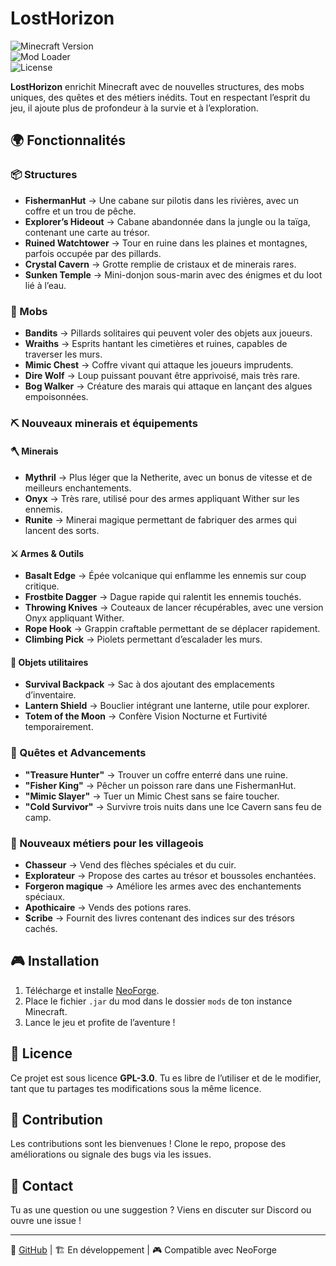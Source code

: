 # LostHorizon  

![Minecraft Version](https://img.shields.io/badge/Minecraft-1.21.4-blue)  
![Mod Loader](https://img.shields.io/badge/Forge/NeoForge-FML-orange)  
![License](https://img.shields.io/github/license/elieduclr/LostHorizon)  

**LostHorizon** enrichit Minecraft avec de nouvelles structures, des mobs uniques, des quêtes et des métiers inédits. Tout en respectant l’esprit du jeu, il ajoute plus de profondeur à la survie et à l’exploration.  

## 🌍 Fonctionnalités  

### 📦 Structures  
- **FishermanHut** → Une cabane sur pilotis dans les rivières, avec un coffre et un trou de pêche.  
- **Explorer’s Hideout** → Cabane abandonnée dans la jungle ou la taïga, contenant une carte au trésor.  
- **Ruined Watchtower** → Tour en ruine dans les plaines et montagnes, parfois occupée par des pillards.  
- **Crystal Cavern** → Grotte remplie de cristaux et de minerais rares.  
- **Sunken Temple** → Mini-donjon sous-marin avec des énigmes et du loot lié à l’eau.  

### 🏹 Mobs  
- **Bandits** → Pillards solitaires qui peuvent voler des objets aux joueurs.  
- **Wraiths** → Esprits hantant les cimetières et ruines, capables de traverser les murs.  
- **Mimic Chest** → Coffre vivant qui attaque les joueurs imprudents.  
- **Dire Wolf** → Loup puissant pouvant être apprivoisé, mais très rare.  
- **Bog Walker** → Créature des marais qui attaque en lançant des algues empoisonnées.  

### ⛏️ Nouveaux minerais et équipements  
#### **🪓 Minerais**  
- **Mythril** → Plus léger que la Netherite, avec un bonus de vitesse et de meilleurs enchantements.  
- **Onyx** → Très rare, utilisé pour des armes appliquant Wither sur les ennemis.  
- **Runite** → Minerai magique permettant de fabriquer des armes qui lancent des sorts.  

#### **⚔️ Armes & Outils**  
- **Basalt Edge** → Épée volcanique qui enflamme les ennemis sur coup critique.  
- **Frostbite Dagger** → Dague rapide qui ralentit les ennemis touchés.  
- **Throwing Knives** → Couteaux de lancer récupérables, avec une version Onyx appliquant Wither.  
- **Rope Hook** → Grappin craftable permettant de se déplacer rapidement.  
- **Climbing Pick** → Piolets permettant d’escalader les murs.  

#### **🎒 Objets utilitaires**  
- **Survival Backpack** → Sac à dos ajoutant des emplacements d’inventaire.  
- **Lantern Shield** → Bouclier intégrant une lanterne, utile pour explorer.  
- **Totem of the Moon** → Confère Vision Nocturne et Furtivité temporairement.  

### 🎯 Quêtes et Advancements  
- **"Treasure Hunter"** → Trouver un coffre enterré dans une ruine.  
- **"Fisher King"** → Pêcher un poisson rare dans une FishermanHut.  
- **"Mimic Slayer"** → Tuer un Mimic Chest sans se faire toucher.  
- **"Cold Survivor"** → Survivre trois nuits dans une Ice Cavern sans feu de camp.  

### 🏡 Nouveaux métiers pour les villageois  
- **Chasseur** → Vend des flèches spéciales et du cuir.  
- **Explorateur** → Propose des cartes au trésor et boussoles enchantées.  
- **Forgeron magique** → Améliore les armes avec des enchantements spéciaux.  
- **Apothicaire** → Vends des potions rares.  
- **Scribe** → Fournit des livres contenant des indices sur des trésors cachés.  

## 🎮 Installation  
1. Télécharge et installe [NeoForge](https://neoforged.net/).  
2. Place le fichier `.jar` du mod dans le dossier `mods` de ton instance Minecraft.  
3. Lance le jeu et profite de l’aventure !  

## 📜 Licence  
Ce projet est sous licence **GPL-3.0**. Tu es libre de l’utiliser et de le modifier, tant que tu partages tes modifications sous la même licence.  

## 🚀 Contribution  
Les contributions sont les bienvenues ! Clone le repo, propose des améliorations ou signale des bugs via les issues.  

## 💬 Contact  
Tu as une question ou une suggestion ? Viens en discuter sur Discord ou ouvre une issue !  

---
🔗 [GitHub](https://github.com/elieduclr/LostHorizon) | 🏗️ En développement | 🎮 Compatible avec NeoForge
